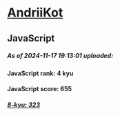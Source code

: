 # [AndriiKot](https://www.codewars.com/users/AndriiKot) 
## JavaScript

##### As of 2024-11-17 19:13:01 uploaded:

#### JavaScript rank: 4 kyu

#### JavaScript score: 655

##### [8-kyu: 323](https://github.com/AndriiKot/JavaScript__CodeWars/tree/main/kyu-8)


